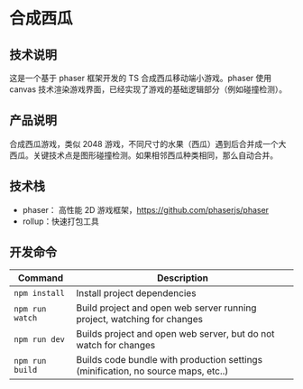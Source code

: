 # 合成西瓜

## 技术说明

这是一个基于 phaser 框架开发的 TS 合成西瓜移动端小游戏。phaser 使用 canvas 技术渲染游戏界面，已经实现了游戏的基础逻辑部分（例如碰撞检测）。

## 产品说明

合成西瓜游戏，类似 2048 游戏，不同尺寸的水果（西瓜）遇到后合并成一个大西瓜。关键技术点是图形碰撞检测。如果相邻西瓜种类相同，那么自动合并。

## 技术栈

- phaser： 高性能 2D 游戏框架，https://github.com/phaserjs/phaser
- rollup：快速打包工具

## 开发命令

| Command | Description |
|---------|-------------|
| `npm install` | Install project dependencies |
| `npm run watch` | Build project and open web server running project, watching for changes |
| `npm run dev` | Builds project and open web server, but do not watch for changes |
| `npm run build` | Builds code bundle with production settings (minification, no source maps, etc..) |
